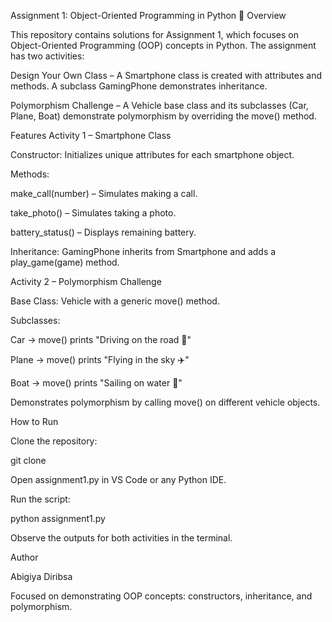 Assignment 1: Object-Oriented Programming in Python 🐍
Overview

This repository contains solutions for Assignment 1, which focuses on Object-Oriented Programming (OOP) concepts in Python. The assignment has two activities:

Design Your Own Class – A Smartphone class is created with attributes and methods. A subclass GamingPhone demonstrates inheritance.

Polymorphism Challenge – A Vehicle base class and its subclasses (Car, Plane, Boat) demonstrate polymorphism by overriding the move() method.

Features
Activity 1 – Smartphone Class

Constructor: Initializes unique attributes for each smartphone object.

Methods:

make_call(number) – Simulates making a call.

take_photo() – Simulates taking a photo.

battery_status() – Displays remaining battery.

Inheritance: GamingPhone inherits from Smartphone and adds a play_game(game) method.

Activity 2 – Polymorphism Challenge

Base Class: Vehicle with a generic move() method.

Subclasses:

Car → move() prints "Driving on the road 🚗"

Plane → move() prints "Flying in the sky ✈️"

Boat → move() prints "Sailing on water 🚤"

Demonstrates polymorphism by calling move() on different vehicle objects.

How to Run

Clone the repository:

git clone <your-repo-link>


Open assignment1.py in VS Code or any Python IDE.

Run the script:

python assignment1.py


Observe the outputs for both activities in the terminal.

Author

Abigiya Diribsa

Focused on demonstrating OOP concepts: constructors, inheritance, and polymorphism.
